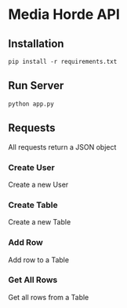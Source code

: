 # Media Horde API

## Installation

```
pip install -r requirements.txt  
```

## Run Server

```
python app.py
```

## Requests

All requests return a JSON object

### Create User

Create a new User

### Create Table

Create a new Table

### Add Row

Add row to a Table

### Get All Rows

Get all rows from a Table